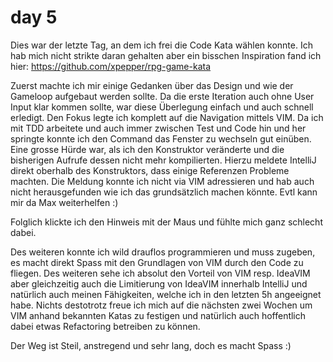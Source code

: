 # day 5

Dies war der letzte Tag, an dem ich frei die Code Kata wählen konnte. Ich hab mich nicht strikte daran gehalten aber ein
bisschen Inspiration fand ich hier: https://github.com/xpepper/rpg-game-kata

Zuerst machte ich mir einige Gedanken über das Design und wie der Gameloop aufgebaut werden sollte. Da die erste Iteration 
auch ohne User Input klar kommen sollte, war diese Überlegung einfach und auch schnell erledigt. 
Den Fokus legte ich komplett auf die Navigation mittels VIM.
Da ich mit TDD arbeitete und auch immer zwischen Test und Code hin und her springte konnte ich den Command das Fenster zu
wechseln gut einüben. Eine grosse Hürde war, als ich den Konstruktor veränderte und die bisherigen Aufrufe dessen nicht
mehr kompilierten. Hierzu meldete IntelliJ direkt oberhalb des Konstruktors, dass einige Referenzen Probleme machten.
Die Meldung konnte ich nicht via VIM adressieren und hab auch nicht herausgefunden wie ich das grundsätzlich machen könnte.
Evtl kann mir da Max weiterhelfen :)

Folglich klickte ich den Hinweis mit der Maus und fühlte mich ganz schlecht dabei.

Des weiteren konnte ich wild drauflos programmieren und muss zugeben, es macht direkt Spass mit den Grundlagen von VIM durch den Code zu fliegen.
Des weiteren sehe ich absolut den Vorteil von VIM resp. IdeaVIM aber gleichzeitig auch die Limitierung von IdeaVIM innerhalb IntelliJ und
natürlich auch meinen Fähigkeiten, welche ich in den letzten 5h angeeignet habe. Nichts destotrotz freue ich mich auf die
nächsten zwei Wochen um VIM anhand bekannten Katas zu festigen und natürlich auch hoffentlich dabei etwas Refactoring
betreiben zu können.

Der Weg ist Steil, anstregend und sehr lang, doch es macht Spass :)